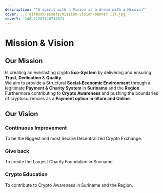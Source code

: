 ```yaml
---
description: '"A spirit with a Vision is a dream with a Mission"'
cover: ../.gitbook/assets/mission-vision-banner (1).jpg
coverY: -248.71287128712873
---
```


# Mission & Vision

## Our Mission

Is creating an everlasting crypto **Eco-System** by delivering and ensuring **Trust**, **Dedication** & **Quality**. \
We aim to provide a Structural **Social-Economic Environment** through a legitimate **Payment & Charity System** in **Suriname** and the **Region**.\
Furthermore contributing to **Crypto Awareness** and pushing the boundaries of cryptocurrencies as a **Payment option** **in-Store and Online**.

## Our Vision

### Continuous Improvement

To be the Biggest and most Secure Decentralized Crypto Exchange.

### Give back

To create the Largest Charity Foundation in Suriname.

### Crypto Education

To contribute to Crypto Awareness in Suriname and the Region.
